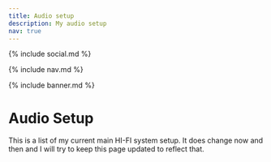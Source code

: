```yaml
---
title: Audio setup
description: My audio setup
nav: true
---
```


{% include social.md %}

{% include nav.md %}

{% include banner.md %}

# Audio Setup

This is a list of my current main HI-FI system setup. It does change now and then and I will try to keep this page updated to reflect that.
